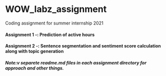 # WOW_labz_assignment
Coding assignment for summer internship 2021

#### Assignment 1 -: Prediction of active hours
#### Assignment 2 -: Sentence segmentation and sentiment score calculation along with topic generation
##### Note:v separete readme.md files in each assignment directory for approach and other things.
